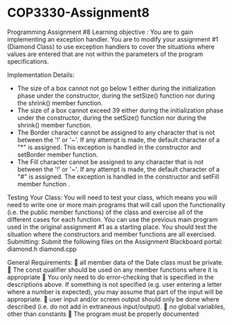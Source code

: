 COP3330-Assignment8
===================
Programming Assignment #8
Learning objective : You are to gain implementing an exception handler. You are to modify your assignment #1 (Diamond Class) to use exception handlers to cover the situations where values are entered that are not within the parameters of the program specifications.

Implementation Details:
- The size of a box cannot not go below 1 either during the initialization phase under the constructor, during the setSize() function nor during the shrink() member function.
- The size of a box cannot exceed 39 either during the initialization phase under the constructor, during the setSize() function nor during the shrink() member function.
- The Border character cannot be assigned to any character that is not between the '!' or '~'. If any attempt is made, the default character of a "*" is assigned. This exception is handled in the constructor and setBorder member function.
- The Fill character cannot be assigned to any character that is not between the '!' or '~'. If any attempt is made, the default character of a "#" is assigned. The exception is handled in the constructor and setFill member function .

Testing Your Class:
You will need to test your class, which means you will need to write one or more main programs that will call upon the functionality (i.e. the public member functions) of the class and exercise all of the different cases for each function. You can use the previous main program used in the original assignment #1 as a starting place. You should test the situation where the constructors and member functions are all exercised.
Submitting:
Submit the following files on the Assignment Blackboard portal: diamond.h diamond.cpp

General Requirements:
 all member data of the Date class must be private.
 The const qualifier should be used on any member functions where it is appropriate
 You only need to do error-checking that is specified in the descriptions above. If something is not specified (e.g. user entering a letter where a number is expected), you may assume that part of the input will be appropriate.
 user input and/or screen output should only be done where described (i.e. do not add in extraneous input/output).
 no global variables, other than constants
 The program must be properly documented
